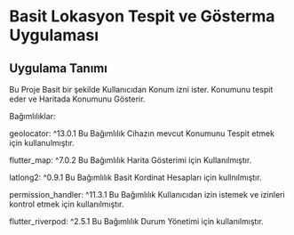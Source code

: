 # Basit Lokasyon Tespit ve Gösterma Uygulaması


## Uygulama Tanımı

Bu Proje Basit bir şekilde Kullanıcıdan Konum izni ister. Konumunu tespit eder ve Haritada Konumunu Gösterir.

Bağımlılıklar:

  geolocator: ^13.0.1 
Bu Bağımlılık Cihazın mevcut Konumunu Tespit etmek için kullanulmıştır.

  flutter_map: ^7.0.2
Bu Bağımlılık Harita Gösterimi için Kullanılmıştır.

  latlong2: ^0.9.1
Bu Bağımlılık Basit Kordinat Hesapları için kullnılmıştır.

  permission_handler: ^11.3.1
Bu Bağımlılık Kullanıcıdan izin istemek ve izinleri kontrol etmek için kullanılmıştır.

  flutter_riverpod: ^2.5.1
Bu Bağımlılık Durum Yönetimi için kullanılmıştır. 




